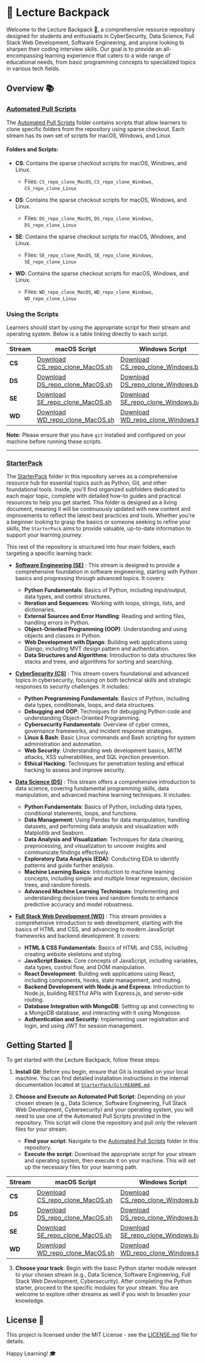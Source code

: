 # 🎒 Lecture Backpack

Welcome to the Lecture Backpack 🚀, a comprehensive resource repository designed for students and enthusiasts in CyberSecurity, Data Science, Full Stack Web Development, Software Engineering, and anyone looking to sharpen their coding interview skills. Our goal is to provide an all-encompassing learning experience that caters to a wide range of educational needs, from basic programming concepts to specialized topics in various tech fields.

## Overview 📚


### [Automated Pull Scripts](Automated%20Pull%20Scripts/)

The [Automated Pull Scripts](Automated%20Pull%20Scripts/) folder contains scripts that allow learners to clone specific folders from the repository using sparse checkout. Each stream has its own set of scripts for macOS, Windows, and Linux.

#### Folders and Scripts:

- **CS**: Contains the sparse checkout scripts for macOS, Windows, and Linux.
  - Files: `CS_repo_clone_MacOS`, `CS_repo_clone_Windows`, `CS_repo_clone_Linux`

- **DS**: Contains the sparse checkout scripts for macOS, Windows, and Linux.
  - Files: `DS_repo_clone_MacOS`, `DS_repo_clone_Windows`, `DS_repo_clone_Linux`

- **SE**: Contains the sparse checkout scripts for macOS, Windows, and Linux.
  - Files: `SE_repo_clone_MacOS`, `SE_repo_clone_Windows`, `SE_repo_clone_Linux`

- **WD**: Contains the sparse checkout scripts for macOS, Windows, and Linux.
  - Files: `WD_repo_clone_MacOS`, `WD_repo_clone_Windows`, `WD_repo_clone_Linux`

### Using the Scripts

Learners should start by using the appropriate script for their stream and operating system. Below is a table linking directly to each script.

| Stream | macOS Script | Windows Script | Linux Script |
|--------|--------------|----------------|--------------|
| **CS** | [Download CS_repo_clone_MacOS.sh](https://github.com/HyperionDevBootcamps/2024-Commercial-Lecture-Backpack/tree/main/Automated%20Pull%20Scripts/CS/CS_repo_clone_MacOS.sh) | [Download CS_repo_clone_Windows.bat](https://github.com/HyperionDevBootcamps/2024-Commercial-Lecture-Backpack/tree/main/Automated%20Pull%20Scripts/CS/CS_repo_clone_Windows.bat) | [Download CS_repo_clone_Linux.sh](https://github.com/HyperionDevBootcamps/2024-Commercial-Lecture-Backpack/tree/main/Automated%20Pull%20Scripts/CS/CS_repo_clone_Linux.sh) |
| **DS** | [Download DS_repo_clone_MacOS.sh](https://github.com/HyperionDevBootcamps/2024-Commercial-Lecture-Backpack/tree/main/Automated%20Pull%20Scripts/DS/DS_repo_clone_MacOS.sh) | [Download DS_repo_clone_Windows.bat](https://github.com/HyperionDevBootcamps/2024-Commercial-Lecture-Backpack/tree/main/Automated%20Pull%20Scripts/DS/DS_repo_clone_Windows.bat) | [Download DS_repo_clone_Linux.sh](https://github.com/HyperionDevBootcamps/2024-Commercial-Lecture-Backpack/tree/main/Automated%20Pull%20Scripts/DS/DS_repo_clone_Linux.sh) |
| **SE** | [Download SE_repo_clone_MacOS.sh](https://github.com/HyperionDevBootcamps/2024-Commercial-Lecture-Backpack/tree/main/Automated%20Pull%20Scripts/SE/SE_repo_clone_MacOS.sh) | [Download SE_repo_clone_Windows.bat](https://github.com/HyperionDevBootcamps/2024-Commercial-Lecture-Backpack/tree/main/Automated%20Pull%20Scripts/SE/SE_repo_clone_Windows.bat) | [Download SE_repo_clone_Linux.sh](https://github.com/HyperionDevBootcamps/2024-Commercial-Lecture-Backpack/tree/main/Automated%20Pull%20Scripts/SE/SE_repo_clone_Linux.sh) |
| **WD** | [Download WD_repo_clone_MacOS.sh](https://github.com/HyperionDevBootcamps/2024-Commercial-Lecture-Backpack/tree/main/Automated%20Pull%20Scripts/WD/WD_repo_clone_MacOS.sh) | [Download WD_repo_clone_Windows.bat](https://github.com/HyperionDevBootcamps/2024-Commercial-Lecture-Backpack/tree/main/Automated%20Pull%20Scripts/WD/WD_repo_clone_Windows.bat) | [Download WD_repo_clone_Linux.sh](https://github.com/HyperionDevBootcamps/2024-Commercial-Lecture-Backpack/tree/main/Automated%20Pull%20Scripts/WD/WD_repo_clone_Linux.sh) |


**Note:** Please ensure that you have `git` installed and configured on your machine before running these scripts.

---

### [StarterPack](StarterPack/)

The [StarterPack](StarterPack/) folder in this repository serves as a comprehensive resource hub for essential topics such as Python, Git, and other foundational tools. Inside, you'll find organized subfolders dedicated to each major topic, complete with detailed how-to guides and practical resources to help you get started. This folder is designed as a living document, meaning it will be continuously updated with new content and improvements to reflect the latest best practices and tools. Whether you're a beginner looking to grasp the basics or someone seeking to refine your skills, the `StarterPack` aims to provide valuable, up-to-date information to support your learning journey.


This rest of the repository is structured into four main folders, each targeting a specific learning track:

- **[Software Engineering (SE)](Software%20Engineering%20(SE)/)** : This stream is designed to provide a comprehensive foundation in software engineering, starting with Python basics and progressing through advanced topics. It covers:

  - **Python Fundamentals**: Basics of Python, including input/output, data types, and control structures.
  - **Iteration and Sequences**: Working with loops, strings, lists, and dictionaries.
  - **External Sources and Error Handling**: Reading and writing files, handling errors in Python.
  - **Object-Oriented Programming (OOP)**: Understanding and using objects and classes in Python.
  - **Web Development with Django**: Building web applications using Django, including MVT design pattern and authentication.
  - **Data Structures and Algorithms**: Introduction to data structures like stacks and trees, and algorithms for sorting and searching.

- **[CyberSecurity (CS)](CyberSecurity%20(CS)/)** : This stream covers foundational and advanced topics in cybersecurity, focusing on both technical skills and strategic responses to security challenges. It includes:

  - **Python Programming Fundamentals**: Basics of Python, including data types, conditionals, loops, and data structures.
  - **Debugging and OOP**: Techniques for debugging Python code and understanding Object-Oriented Programming.
  - **Cybersecurity Fundamentals**: Overview of cyber crimes, governance frameworks, and incident response strategies.
  - **Linux & Bash**: Basic Linux commands and Bash scripting for system administration and automation.
  - **Web Security**: Understanding web development basics, MITM attacks, XSS vulnerabilities, and SQL injection prevention.
  - **Ethical Hacking**: Techniques for penetration testing and ethical hacking to assess and improve security.

- **[Data Science (DS)](Data%20Science%20(DS)/)** : This stream offers a comprehensive introduction to data science, covering fundamental programming skills, data manipulation, and advanced machine learning techniques. It includes:

  - **Python Fundamentals**: Basics of Python, including data types, conditional statements, loops, and functions.
  - **Data Management**: Using Pandas for data manipulation, handling datasets, and performing data analysis and visualization with Matplotlib and Seaborn.
  - **Data Analysis and Visualization**: Techniques for data cleaning, preprocessing, and visualization to uncover insights and communicate findings effectively.
  - **Exploratory Data Analysis (EDA)**: Conducting EDA to identify patterns and guide further analysis.
  - **Machine Learning Basics**: Introduction to machine learning concepts, including simple and multiple linear regression, decision trees, and random forests.
  - **Advanced Machine Learning Techniques**: Implementing and understanding decision trees and random forests to enhance predictive accuracy and model robustness.


- **[Full Stack Web Development (WD)](Full%20Stack%20Web%20Development%20(WD)/)** : This stream provides a comprehensive introduction to web development, starting with the basics of HTML and CSS, and advancing to modern JavaScript frameworks and backend development. It covers:

  - **HTML & CSS Fundamentals**: Basics of HTML and CSS, including creating website skeletons and styling.
  - **JavaScript Basics**: Core concepts of JavaScript, including variables, data types, control flow, and DOM manipulation.
  - **React Development**: Building web applications using React, including components, hooks, state management, and routing.
  - **Backend Development with Node.js and Express**: Introduction to Node.js, building RESTful APIs with Express.js, and server-side routing.
  - **Database Integration with MongoDB**: Setting up and connecting to a MongoDB database, and interacting with it using Mongoose.
  - **Authentication and Security**: Implementing user registration and login, and using JWT for session management.

## Getting Started 🚦

To get started with the Lecture Backpack, follow these steps:

1. **Install Git**: Before you begin, ensure that Git is installed on your local machine. You can find detailed installation instructions in the internal documentation located at [`StarterPack/Git/README.md`](StarterPack/Git/README.md).

2. **Choose and Execute an Automated Pull Script**: Depending on your chosen stream (e.g., Data Science, Software Engineering, Full Stack Web Development, Cybersecurity) and your operating system, you will need to use one of the Automated Pull Scripts provided in the repository. This script will clone the repository and pull only the relevant files for your stream.

   - **Find your script**: Navigate to the [Automated Pull Scripts](Automated%20Pull%20Scripts/) folder in this repository.
   - **Execute the script**: Download the appropriate script for your stream and operating system, then execute it on your machine. This will set up the necessary files for your learning path.

| Stream | macOS Script | Windows Script | Linux Script |
|--------|--------------|----------------|--------------|
| **CS** | [Download CS_repo_clone_MacOS.sh](https://github.com/HyperionDevBootcamps/2024-Commercial-Lecture-Backpack/tree/main/Automated%20Pull%20Scripts/CS/CS_repo_clone_MacOS.sh) | [Download CS_repo_clone_Windows.bat](https://github.com/HyperionDevBootcamps/2024-Commercial-Lecture-Backpack/tree/main/Automated%20Pull%20Scripts/CS/CS_repo_clone_Windows.bat) | [Download CS_repo_clone_Linux.sh](https://github.com/HyperionDevBootcamps/2024-Commercial-Lecture-Backpack/tree/main/Automated%20Pull%20Scripts/CS/CS_repo_clone_Linux.sh) |
| **DS** | [Download DS_repo_clone_MacOS.sh](https://github.com/HyperionDevBootcamps/2024-Commercial-Lecture-Backpack/tree/main/Automated%20Pull%20Scripts/DS/DS_repo_clone_MacOS.sh) | [Download DS_repo_clone_Windows.bat](https://github.com/HyperionDevBootcamps/2024-Commercial-Lecture-Backpack/tree/main/Automated%20Pull%20Scripts/DS/DS_repo_clone_Windows.bat) | [Download DS_repo_clone_Linux.sh](https://github.com/HyperionDevBootcamps/2024-Commercial-Lecture-Backpack/tree/main/Automated%20Pull%20Scripts/DS/DS_repo_clone_Linux.sh) |
| **SE** | [Download SE_repo_clone_MacOS.sh](https://github.com/HyperionDevBootcamps/2024-Commercial-Lecture-Backpack/tree/main/Automated%20Pull%20Scripts/SE/SE_repo_clone_MacOS.sh) | [Download SE_repo_clone_Windows.bat](https://github.com/HyperionDevBootcamps/2024-Commercial-Lecture-Backpack/tree/main/Automated%20Pull%20Scripts/SE/SE_repo_clone_Windows.bat) | [Download SE_repo_clone_Linux.sh](https://github.com/HyperionDevBootcamps/2024-Commercial-Lecture-Backpack/tree/main/Automated%20Pull%20Scripts/SE/SE_repo_clone_Linux.sh) |
| **WD** | [Download WD_repo_clone_MacOS.sh](https://github.com/HyperionDevBootcamps/2024-Commercial-Lecture-Backpack/tree/main/Automated%20Pull%20Scripts/WD/WD_repo_clone_MacOS.sh) | [Download WD_repo_clone_Windows.bat](https://github.com/HyperionDevBootcamps/2024-Commercial-Lecture-Backpack/tree/main/Automated%20Pull%20Scripts/WD/WD_repo_clone_Windows.bat) | [Download WD_repo_clone_Linux.sh](https://github.com/HyperionDevBootcamps/2024-Commercial-Lecture-Backpack/tree/main/Automated%20Pull%20Scripts/WD/WD_repo_clone_Linux.sh) |

3. **Choose your track**: Begin with the basic Python starter module relevant to your chosen stream (e.g., Data Science, Software Engineering, Full Stack Web Development, Cybersecurity). After completing the Python starter, proceed to the specific modules for your stream. You are welcome to explore other streams as well if you wish to broaden your knowledge.

## License 📄

This project is licensed under the MIT License - see the [LICENSE.md](LICENSE) file for details.

Happy Learning! 🎓
